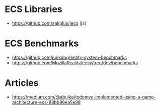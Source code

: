# ECS Libraries

- https://github.com/zakplus/jecs (js)

# ECS Benchmarks

- https://github.com/junkdog/entity-system-benchmarks
- https://github.com/MozillaReality/ecsy/tree/dev/benchmarks

# Articles

- https://medium.com/@abulka/todomvc-implemented-using-a-game-architecture-ecs-88bb86ea5e98

